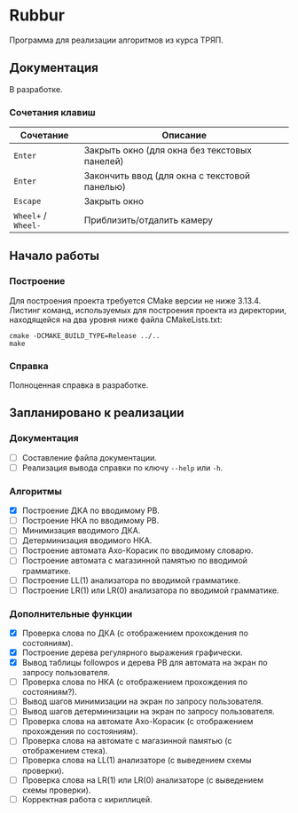 # Rubbur
Программа для реализации алгоритмов из курса ТРЯП.

## Документация
В разработке.

### Сочетания клавиш
Сочетание | Описание 
---|---
`Enter` | Закрыть окно (для окна без текстовых панелей)
`Enter` | Закончить ввод (для окна с текстовой панелью)
`Escape` | Закрыть окно
`Wheel+` / `Wheel-` | Приблизить/отдалить камеру

## Начало работы
### Построение
Для построения проекта требуется CMake версии не ниже 3.13.4. Листинг команд, используемых для построения проекта из директории, находящейся на два уровня ниже файла CMakeLists.txt:
```
cmake -DCMAKE_BUILD_TYPE=Release ../..
make
```

### Справка
Полноценная справка в разработке.

## Запланировано к реализации
### Документация
- [ ] Составление файла документации.
- [ ] Реализация вывода справки по ключу `--help` или `-h`.

### Алгоритмы
- [X] Построение ДКА по вводимому РВ.
- [ ] Построение НКА по вводимому РВ.
- [ ] Минимизация вводимого ДКА.
- [ ] Детерминизация вводимого НКА.
- [ ] Построение автомата Ахо-Корасик по вводимому словарю.
- [ ] Построение автомата с магазинной памятью по вводимой грамматике.
- [ ] Построение LL(1) анализатора по вводимой грамматике.
- [ ] Построение LR(1) или LR(0) анализатора по вводимой грамматике.

### Дополнительные функции
- [X] Проверка слова по ДКА (с отображением прохождения по состояниям).
- [X] Построение дерева регулярного выражения графически.
- [X] Вывод таблицы followpos и дерева РВ для автомата на экран по запросу пользователя.
- [ ] Проверка слова по НКА (с отображением прохождения по состояниям?).
- [ ] Вывод шагов минимизации на экран по запросу пользователя.
- [ ] Вывод шагов детерминизации на экран по запросу пользователя.
- [ ] Проверка слова на автомате Ахо-Корасик (с отображением прохождения по состояниям).
- [ ] Проверка слова на автомате с магазинной памятью (с отображением стека).
- [ ] Проверка слова на LL(1) анализаторе (с выведением схемы проверки).
- [ ] Проверка слова на LR(1) или LR(0) анализаторе (с выведением схемы проверки).
- [ ] Корректная работа с кириллицей.